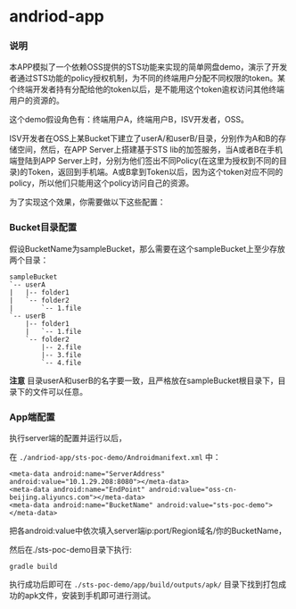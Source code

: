 andriod-app
=====================================


### 说明

本APP模拟了一个依赖OSS提供的STS功能来实现的简单网盘demo，演示了开发者通过STS功能的policy授权机制，为不同的终端用户分配不同权限的token。某个终端开发者持有分配给他的token以后，是不能用这个token逾权访问其他终端用户的资源的。

这个demo假设角色有：终端用户A，终端用户B，ISV开发者，OSS。

ISV开发者在OSS上某Bucket下建立了userA/和userB/目录，分别作为A和B的存储空间，然后，在APP Server上搭建基于STS lib的加签服务，当A或者B在手机端登陆到APP Server上时，分别为他们签出不同Policy(在这里为授权到不同的目录)的Token，返回到手机端。A或B拿到Token以后，因为这个token对应不同的policy，所以他们只能用这个policy访问自己的资源。

为了实现这个效果，你需要做以下这些配置：

### Bucket目录配置

假设BucketName为sampleBucket，那么需要在这个sampleBucket上至少存放两个目录：

```
sampleBucket
`-- userA
|   |-- folder1
|   `-- folder2
|       `-- 1.file
`-- userB
    |-- folder1
    |   `-- 1.file
    `-- folder2
        |-- 2.file
        |-- 3.file
        `-- 4.file
```

**注意** 目录userA和userB的名字要一致，且严格放在sampleBucket根目录下，目录下的文件可以任意。

### App端配置

执行server端的配置并运行以后，

在 `./andriod-app/sts-poc-demo/Androidmanifext.xml` 中：


```
<meta-data android:name="ServerAddress" android:value="10.1.29.208:8080"></meta-data>
<meta-data android:name="EndPoint" android:value="oss-cn-beijing.aliyuncs.com"></meta-data>
<meta-data android:name="BucketName" android:value="sts-poc-demo"></meta-data>
```

把各android:value中依次填入server端ip:port/Region域名/你的BucketName，

然后在./sts-poc-demo目录下执行:

```
gradle build
```

执行成功后即可在 `./sts-poc-demo/app/build/outputs/apk/` 目录下找到打包成功的apk文件，安装到手机即可进行测试。
